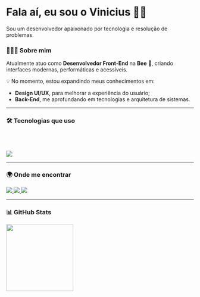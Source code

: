 # Fala aí, eu sou o Vinicius 👋🏻

Sou um desenvolvedor apaixonado por tecnologia e resolução de problemas.

### 👨🏻‍💻 Sobre mim

Atualmente atuo como **Desenvolvedor Front-End** na **Bee** 🐝, criando interfaces modernas, performáticas e acessíveis.

💡 No momento, estou expandindo meus conhecimentos em:
- **Design UI/UX**, para melhorar a experiência do usuário;
- **Back-End**, me aprofundando em tecnologias e arquitetura de sistemas.


---

### 🛠️ Tecnologias que uso

<div align="flex-start" style="display: inline_block"><br>
<div align="flex-start" style="display: inline_block"><br>


<p align="left">
  <img src="https://skillicons.dev/icons?i=nextjs,vue,js,ts,vite,nodejs,firebase,mysql,mongodb,docker,linux,postman" />
</p>

</div>


---

### 🌍 Onde me encontrar
<div align="flex-start">
  <a href="https://www.vinideveloper.com.br/" target="_blank">
    <img src="https://img.shields.io/badge/Portfólio-1A1A1A?style=for-the-badge&logo=vercel&logoColor=white" />
  </a>
  <a href="https://www.linkedin.com/in/mvini21/" target="_blank">
    <img src="https://img.shields.io/badge/LinkedIn-0A66C2?style=for-the-badge&logo=linkedin&logoColor=white" />
  </a>
  <a href="mailto:marcosvini342@outlook.com" target="_blank">
   <img src="https://img.shields.io/badge/Email-333333?style=for-the-badge&logo=gmail&logoColor=white" />
  </a>
</div>


---

### 📊 GitHub Stats

<div align="flex-start">
<!--   <img height="180em" src="https://github-readme-stats.vercel.app/api?username=vin1i&show_icons=true&theme=github_dark&include_all_commits=true&locale=pt-br" /> -->
  <img height="180em" src="https://github-readme-stats.vercel.app/api/top-langs/?username=vin1i&theme=github_dark&layout=compact&custom_title=Tecnologias&langs_count=9" />
</div>

